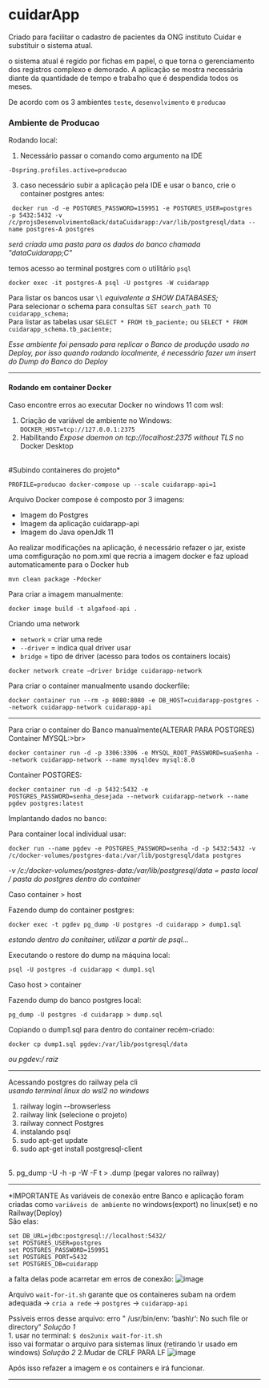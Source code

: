 # cuidarApp
Criado para facilitar o cadastro de pacientes da ONG instituto Cuidar e substituir o sistema atual.

o sistema atual é regido por fichas em papel, o que torna o gerenciamento dos registros complexo e demorado.
A aplicação se mostra necessária diante da quantidade de tempo e trabalho que é despendida todos os meses.


De acordo com os 3 ambientes ```teste```, ```desenvolvimento``` e ```producao```

<h3>Ambiente de Producao</h3>

Rodando local:<br>
1. Necessário passar o comando como argumento na IDE
  ```
-Dspring.profiles.active=producao
```
3. caso necessário subir a aplicação pela IDE e usar o banco, crie o container postgres antes:<br>
```
 docker run -d -e POSTGRES_PASSWORD=159951 -e POSTGRES_USER=postgres  -p 5432:5432 -v /c/projsDesenvolvimentoBack/dataCuidarapp:/var/lib/postgresql/data --name postgres-A postgres
```
*será criada uma pasta para os dados do banco chamada "dataCuidarapp;C"*
<br>

temos acesso ao terminal postgres com o utilitário ```psql```
```
docker exec -it postgres-A psql -U postgres -W cuidarapp
```

Para listar os bancos usar ```\l``` *equivalente a SHOW DATABASES;*<br>
Para selecionar o schema para consultas ```SET search_path TO cuidarapp_schema;```<br>
Para listar as tabelas usar  ```SELECT * FROM tb_paciente;```  ou  ```SELECT * FROM cuidarapp_schema.tb_paciente;```<br>

*Esse ambiente foi pensado para replicar o Banco de produção usado no Deploy, por isso quando rodando
localmente, é necessário fazer um insert do Dump do Banco do Deploy*

*****************

<h4>Rodando em container Docker</h4>

Caso encontre erros ao executar Docker no windows 11 com wsl:
1. Criação de variável de ambiente no Windows: `DOCKER_HOST=tcp://127.0.0.1:2375`
2. Habilitando *Expose daemon on tcp://localhost:2375 without TLS* no Docker Desktop<br><br>


#Subindo containeres do projeto*<br>
```
PROFILE=producao docker-compose up --scale cuidarapp-api=1
```

<p>Arquivo Docker compose é composto por 3 imagens:</p>
<ul>
  <li>Imagem do Postgres</li>
  <li>Imagem da aplicação cuidarapp-api</li>
  <li>Imagem do Java openJdk 11</li>
</ul>

<p>Ao realizar modificações na aplicação, é necessário refazer o jar, existe uma comfiguração no pom.xml
que recria a imagem docker e faz upload automaticamente para o Docker hub</p>

```
mvn clean package -Pdocker
```

Para criar a imagem manualmente:

```
docker image build -t algafood-api .
```

Criando uma network

* ```network``` = criar uma rede
* ```--driver``` = indica qual driver usar
* ```bridge``` = tipo de driver (acesso para todos os containers locais)
```
docker network create —driver bridge cuidarapp-network
```

Para criar o container manualmente usando dockerfile:
```
docker container run --rm -p 8080:8080 -e DB_HOST=cuidarapp-postgres --network cuidarapp-network cuidarapp-api
```

*************************************

Para criar o container do Banco manualmente(ALTERAR PARA POSTGRES)<br>
Container MYSQL:>br>
```
docker container run -d -p 3306:3306 -e MYSQL_ROOT_PASSWORD=suaSenha --network cuidarapp-network --name mysqldev mysql:8.0
```
Container POSTGRES:<br>
```
docker container run -d -p 5432:5432 -e POSTGRES_PASSWORD=senha_desejada --network cuidarapp-network --name pgdev postgres:latest
```

Implantando dados no banco:<br>

Para container local individual usar:<br>
```
docker run --name pgdev -e POSTGRES_PASSWORD=senha -d -p 5432:5432 -v /c/docker-volumes/postgres-data:/var/lib/postgresql/data postgres
```
*-v /c:/docker-volumes/postgres-data:/var/lib/postgresql/data = pasta local / pasta do postgres dentro do container*

Caso container > host

Fazendo dump do container postgres:<br>
```
docker exec -t pgdev pg_dump -U postgres -d cuidarapp > dump1.sql

```
*estando dentro do conitainer, utilizar a partir de psql...*

Executando o restore do dump na máquina local:<br>
```
psql -U postgres -d cuidarapp < dump1.sql

```

Caso host > container

Fazendo dump do banco postgres local:<br>
```
pg_dump -U postgres -d cuidarapp > dump.sql
```

Copiando o dump1.sql para dentro do container recém-criado:<br>
```
docker cp dump1.sql pgdev:/var/lib/postgresql/data 
```
*ou pgdev:/ raiz*

*******************************************************

Acessando postgres do railway pela cli<br>
*usando terminal linux do wsl2 no windows*

1. railway login --browserless<br>
2. railway link (selecione o projeto)<br>
3. railway connect Postgres<br>
4. instalando psql<br>
  1. sudo apt-get update<br>
  2. sudo apt-get install postgresql-client<br>
<br>
5. pg_dump -U <username> -h <host> -p <port> -W -F t <db_name> > <output_filename>.dump (pegar valores no railway)<br>

*************************************************



*IMPORTANTE
As variáveis de conexão entre Banco e aplicação foram criadas como ```variáveis de ambiente``` no windows(export) no linux(set) e no Railway(Deploy)<br>
São elas:
```
set DB_URL=jdbc:postgresql://localhost:5432/
set POSTGRES_USER=postgres
set POSTGRES_PASSWORD=159951
set POSTGRES_PORT=5432
set POSTGRES_DB=cuidarapp
```

a falta delas pode acarretar em erros de conexão:
![image](https://github.com/jonathanhenriques/cuidarAppBack/assets/65731881/813957e1-9669-4467-957a-5be58cc15015)


Arquivo ```wait-for-it.sh``` garante que os containeres subam na ordem adequada -> ```cria a rede``` -> ```postgres``` -> ```cuidarapp-api```</p>
Pssíveis erros desse arquivo:
erro " /usr/bin/env: ‘bash\r’: No such file or directory" 
*Solução 1*<br>
1.
usar no terminal: `$ dos2unix wait-for-it.sh`<br>
isso vai formatar o arquivo para sistemas linux (retirando \r usado em windows)
*Solução 2*
2.Mudar de CRLF PARA LF
![image](https://github.com/jonathanhenriques/cuidarAppBack/assets/65731881/46048a52-3388-4965-b431-1082b52330f8)

Após isso refazer a imagem e os containers e irá funcionar.

******************
